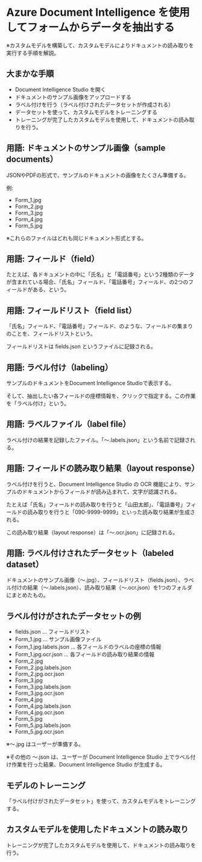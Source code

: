 # Azure Document Intelligence を使用してフォームからデータを抽出する

※カスタムモデルを構築して、カスタムモデルによりドキュメントの読み取りを実行する手順を解説。

## 大まかな手順

- Document Intelligence Studio を開く
- ドキュメントのサンプル画像をアップロードする
- ラベル付けを行う（ラベル付けされたデータセットが作成される）
- データセットを使って、カスタムモデルをトレーニングする
- トレーニングが完了したカスタムモデルを使用して、ドキュメントの読み取りを行う。

## 用語: ドキュメントのサンプル画像（sample documents）

JSONやPDFの形式で、サンプルのドキュメントの画像をたくさん準備する。

例:

- Form_1.jpg
- Form_2.jpg
- Form_3.jpg
- Form_4.jpg
- Form_5.jpg

※これらのファイルはどれも同じドキュメント形式とする。

## 用語: フィールド（field）

たとえば、各ドキュメントの中に「氏名」と「電話番号」という2種類のデータが含まれている場合、「氏名」フィールド、「電話番号」フィールド、の2つのフィールドがある、という。

## 用語: フィールドリスト（field list）

「氏名」フィールド、「電話番号」フィールド、のような、フィールドの集まりのことを、フィールドリストという。

フィールドリストは fields.json というファイルに記録される。

## 用語: ラベル付け（labeling）

サンプルのドキュメントをDocument Intelligence Studioで表示する。

そして、抽出したい各フィールドの座標情報を、クリックで指定する。この作業を「ラベル付け」という。

## 用語: ラベルファイル（label file）

ラベル付けの結果を記録したファイル。「～.labels.json」という名前で記録される。

## 用語: フィールドの読み取り結果（layout response）

ラベル付けを行うと、Document Intelligence Studio の OCR 機能により、サンプルのドキュメントからフィールドが読み込まれて、文字が認識される。

たとえば「氏名」フィールドの読み取りを行うと「山田太郎」、「電話番号」フィールドの読み取りを行うと「090-9999-9999」といった読み取り結果が生成される。

この読み取り結果（layout response）は「～.ocr.json」に記録される。

## 用語: ラベル付けされたデータセット（labeled dataset）

ドキュメントのサンプル画像（～.jpg）、フィールドリスト（fields.json）、ラベル付けの結果（～.labels.json）、読み取り結果（～.ocr.json）を1つのフォルダにまとめたもの。

## ラベル付けがされたデータセットの例

- fields.json ... フィールドリスト
- Form_1.jpg ... サンプル画像ファイル
- Form_1.jpg.labels.json ... 各フィールドのラベルの座標の情報
- Form_1.jpg.ocr.json ... 各フィールドの読み取り結果の情報
- Form_2.jpg
- Form_2.jpg.labels.json
- Form_2.jpg.ocr.json
- Form_3.jpg
- Form_3.jpg.labels.json
- Form_3.jpg.ocr.json
- Form_4.jpg
- Form_4.jpg.labels.json
- Form_4.jpg.ocr.json
- Form_5.jpg
- Form_5.jpg.labels.json
- Form_5.jpg.ocr.json

※～.jpg はユーザーが準備する。

※その他の ～.json は、ユーザーが Document Intelligence Studio 上でラベル付け作業を行った結果、Document Intelligence Studio が生成する。

## モデルのトレーニング

「ラベル付けがされたデータセット」を使って、カスタムモデルをトレーニングする。

## カスタムモデルを使用したドキュメントの読み取り

トレーニングが完了したカスタムモデルを使用して、ドキュメントの読み取りを行う。